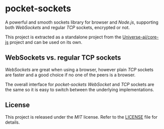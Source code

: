 # pocket-sockets

A powerful and smooth sockets library for browser and _Node.js_, supporting both _WebSockets_ and regular _TCP_ sockets, encrypted or not.

This project is extracted as a standalone project from the [Universe-ai/core-js](https://github.com/universe-ai/core-js) project and can be used on its own.

## WebSockets vs. regular TCP sockets
_WebSockets_ are great when using a browser, however plain _TCP_ sockets are faster and a good choice if no one of the peers is a browser.

The overall interface for _pocket-sockets_ _WebSocket_ and _TCP_ sockets are the same so it is easy to switch between the underlying implementations.

## License
This project is released under the _MIT_ license. Refer to the [LICENSE](https://github.com/universe-ai/core-js/blob/master/LICENSE) file for details.
